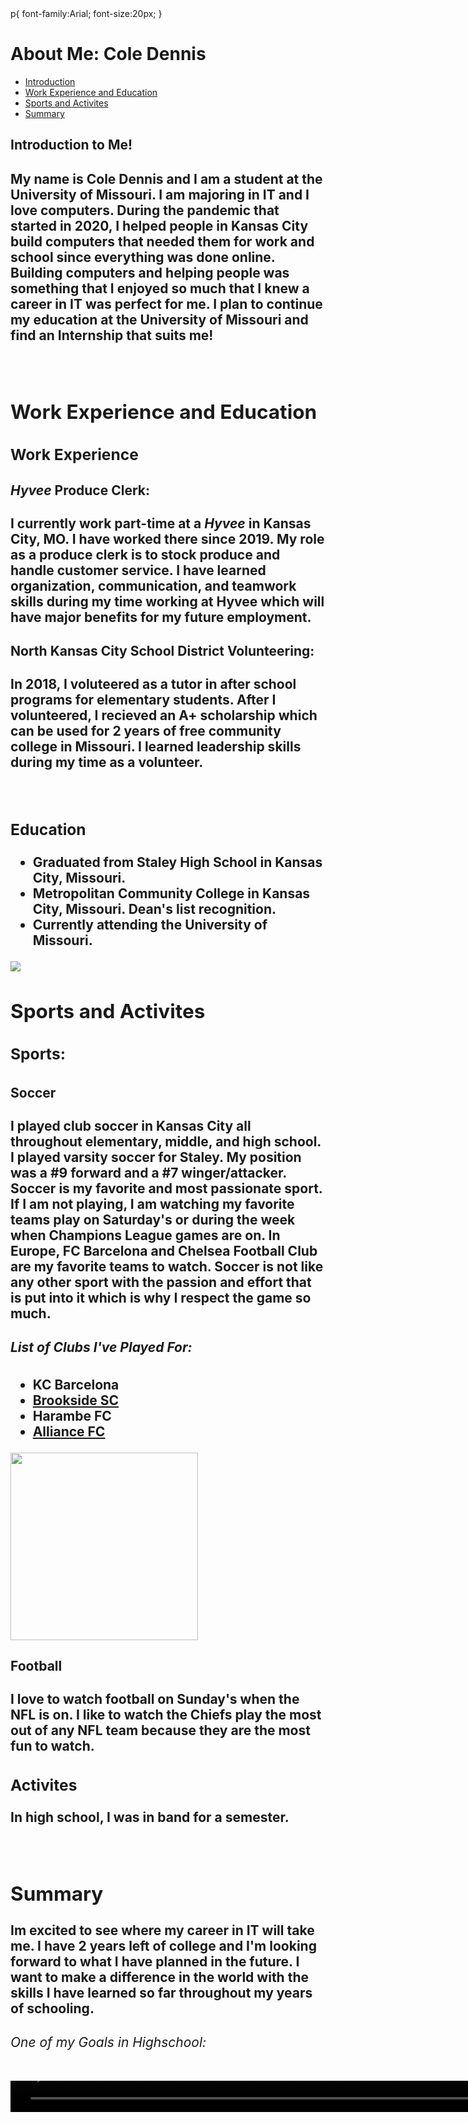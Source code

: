 <!DOCTYPE html>
<html>
  <head>
    <title>About Me!</title>
  </head>
  
  <body>
    p{
    font-family:Arial;
    font-size:20px;
    }
    <h1>About Me: Cole Dennis</h1>
    <nav>
      <ul>
        <li><a href="#introduction">Introduction</a></li>
        <li><a href="#work">Work Experience and Education</a></li>
        <li><a href="#sports">Sports and Activites</a></li>
        <li><a href="#summary">Summary</a></li>
       </ul>
     </nav>
     <div id="introduction">
          <h2>Introduction to Me!<h2>
          <p>My name is Cole Dennis and I am a student at the University of Missouri. I am majoring in IT and I love computers. During the pandemic that started in 2020, I helped people in Kansas City build computers that needed them for work and school since everything was done online. Building computers and helping people was something that I enjoyed so much that I knew a career in IT was perfect for me. I plan to continue my education at the University of Missouri and find an Internship that suits me!</p>
          <br />
     <div id="work">
          <h2>Work Experience and Education</h2>
          <h3>Work Experience</h3>
          <h4><em>Hyvee</em> Produce Clerk:</h4>
          <p>I currently work part-time at a <em>Hyvee</em> in Kansas City, MO. I have worked there since 2019. My role as a produce clerk is to stock produce and handle customer service. I have learned organization, communication, and teamwork skills during my time working at Hyvee which will have major benefits for my future employment.</p>
          <h4>North Kansas City School District Volunteering:</h4>
          <p>In 2018, I voluteered as a tutor in after school programs for elementary students. After I volunteered, I recieved an A+ scholarship which can be used for 2 years of free community college in Missouri. I learned leadership skills during my time as a volunteer.</p>
          <br />
          <h3>Education</h3>
          <ul>
            <li>Graduated from Staley High School in Kansas City, Missouri.</li>
            <li>Metropolitan Community College in Kansas City, Missouri. Dean's list recognition.</li>
            <li>Currently attending the University of Missouri.</li>
          </ul>
          <img src="https://hosting.photobucket.com/images/i/ColeD18/IMG_2117.PNG?width=285&height=175&crop=fill" />
          <br />
      <div id="sports">
          <h2>Sports and Activites</h2>
          <h3>Sports:<h3>
            <h4>Soccer</h4>
            <p>I played club soccer in Kansas City all throughout elementary, middle, and high school. I played varsity soccer for Staley. My position was a <b>#9</b> forward and a <b>#7</b> winger/attacker. Soccer is my favorite and most passionate sport. If I am not playing, I am watching my favorite teams play on Saturday's or during the week when Champions League games are on. In Europe, FC Barcelona and Chelsea Football Club are my favorite teams to watch. Soccer is not like any other sport with the passion and effort that is put into it which is why I respect the game so much.</p>
            <h5>List of Clubs I've Played For:</h5>
            <ul>
              <li>KC Barcelona</li>
              <li><a href="https://www.sportingbrookside.org/">Brookside SC</a></li>
              <li>Harambe FC</li>
              <li><a href="http://alliancefc.soccershift.com/">Alliance FC</a></li>
            </ul>
            <img src="https://hosting.photobucket.com/images/i/ColeD18/YDXT4195.JPG" width=300 height4100 />
            <h4>Football</h4>
            <p>I love to watch football on Sunday's when the NFL is on. I like to watch the Chiefs play the most out of any NFL team because they are the most fun to watch.</p>
            <h3>Activites</h3>
            <p>In high school, I was in band for a semester.</p>
        <br />
    <div id="summary">
          <h2>Summary</h2>
          <p>Im excited to see where my career in IT will take me. I have 2 years left of college and I'm looking forward to what I have planned in the future. I want to make a difference in the world with the skills I have learned so far throughout my years of schooling.</p>
          <h6>One of my Goals in Highschool:</h6>
          <video src="https://user-images.githubusercontent.com/89539508/138529205-2792a968-8648-4f2f-a044-bf00fd2cf5c8.mp4" width=2100 height=50 />
</body>
</html>
          
      
            
          
          
          
          
          
     

     
        
      
